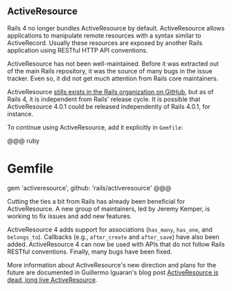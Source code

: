 ## <a id="activeresource"></a>ActiveResource

Rails 4 no longer bundles ActiveResource by default. ActiveResource allows
applications to manipulate remote resources with a syntax similar to
ActiveRecord. Usually these resources are exposed by another Rails application
using RESTful HTTP API conventions.

ActiveResource has not been well-maintained. Before it was extracted out of the
main Rails repository, it was the source of many bugs in the issue tracker.
Even so, it did not get much attention from Rails core maintainers.

ActiveResource [stills exists in the Rails organization on
GitHub](http://github.com/rails/activeresource), but as of Rails 4, it is
independent from Rails' release cycle. It is possible that ActiveResource 4.0.1
could be released independently of Rails 4.0.1, for instance.

To continue using ActiveResource, add it explicitly in `Gemfile`:

@@@ ruby
# Gemfile
gem 'activeresource', github: 'rails/activeresource'
@@@

Cutting the ties a bit from Rails has already been beneficial for
ActiveResource. A new group of maintainers, led by Jeremy Kemper, is
working to fix issues and add new features.

ActiveResource 4 adds support for associations (`has_many`, `has_one`, and
`belongs_to`). Callbacks (e.g., `after_create` and `after_save`) have also been
added. ActiveResource 4 can now be used with APIs that do not follow Rails
RESTful conventions. Finally, many bugs have been fixed.

More information about ActiveResource's new direction and plans for the future
are documented in Guillermo Iguaran's blog post [ActiveResource is dead, long
live ActiveResource](http://yetimedia.tumblr.com/post/35233051627/activeresource-is-dead-long-live-activeresource).
